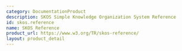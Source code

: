 ```yaml
---
category: DocumentationProduct
description: SKOS Simple Knowledge Organization System Reference
id: skos.reference
name: SKOS Reference
product_url: https://www.w3.org/TR/skos-reference/
layout: product_detail
---
```

